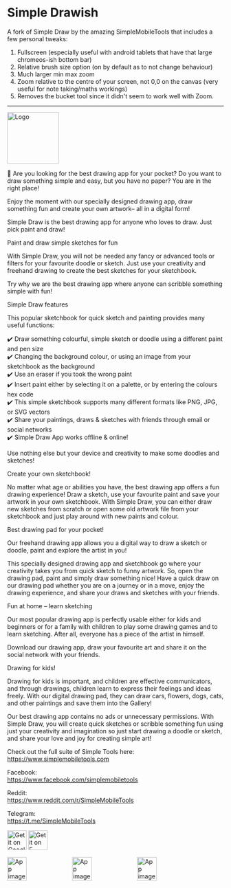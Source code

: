 # Simple Drawish

A fork of Simple Draw by the amazing SimpleMobileTools that includes a few personal tweaks:
1. Fullscreen (especially useful with android tablets that have that large chromeos-ish bottom bar)
2. Relative brush size option (on by default as to not change behaviour)
3. Much larger min max zoom
4. Zoom relative to the centre of your screen, not 0,0 on the canvas (very useful for note taking/maths workings)
5. Removes the bucket tool since it didn't seem to work well with Zoom.

---

<img alt="Logo" src="graphics/icon.png" width="120" />

🎨 Are you looking for the best drawing app for your pocket? Do you want to draw something simple and easy, but you have no paper? You are in the right place!

Enjoy the moment with our specially designed drawing app, draw something fun and create your own artwork– all in a digital form!

Simple Draw is the best drawing app for anyone who loves to draw. Just pick paint and draw!

Paint and draw simple sketches for fun

With Simple Draw, you will not be needed any fancy or advanced tools or filters for your favourite doodle or sketch. Just use your creativity and freehand drawing to create the best sketches for your sketchbook. 

Try why we are the best drawing app where anyone can scribble something simple with fun!  

Simple Draw features 

This popular sketchbook for quick sketch and painting provides many useful functions:

✔️	Draw something colourful, simple sketch or doodle using a different paint and pen size  
✔️	Changing the background colour, or using an image from your sketchbook as the background  
✔️	Use an eraser if you took the wrong paint  
✔️	Insert paint either by selecting it on a palette, or by entering the colours hex code  
✔️	This simple sketchbook supports many different formats like PNG, JPG, or SVG vectors  
✔️	Share your paintings, draws & sketches with friends through email or social networks  
✔️	Simple Draw App works offline & online!

Use nothing else but your device and creativity to make some doodles and sketches!

Create your own sketchbook! 

No matter what age or abilities you have, the best drawing app offers a fun drawing experience! Draw a sketch, use your favourite paint and save your artwork in your own sketchbook. With Simple Draw, you can either draw new sketches from scratch or open some old artwork file from your sketchbook and just play around with new paints and colour.

Best drawing pad for your pocket! 

Our freehand drawing app allows you a digital way to draw a sketch or doodle, paint and explore the artist in you!

This specially designed drawing app and sketchbook go where your creativity takes you from quick sketch to funny artwork. So, open the drawing pad, paint and simply draw something nice! Have a quick draw on our drawing pad whether you are on a journey or in a move, enjoy the drawing experience, and share your draws and sketches with your friends.
 
Fun at home – learn sketching 

Our most popular drawing app is perfectly usable either for kids and beginners or for a family with children to play some drawing games and to learn sketching. After all, everyone has a piece of the artist in himself. 

Download our drawing app, draw your favourite art and share it on the social network with your friends.

Drawing for kids! 

Drawing for kids is important, and children are effective communicators, and through drawings, children learn to express their feelings and ideas freely. With our digital drawing pad, they can draw cars, flowers, dogs, cats, and other paintings and save them into the Gallery! 

Our best drawing app contains no ads or unnecessary permissions. With Simple Draw, you will create quick sketches or scribble something fun using just your creativity and imagination so just start drawing a doodle or sketch, and share your love and joy for creating simple art!

Check out the full suite of Simple Tools here:  
https://www.simplemobiletools.com

Facebook:  
https://www.facebook.com/simplemobiletools

Reddit:  
https://www.reddit.com/r/SimpleMobileTools

Telegram:  
https://t.me/SimpleMobileTools

<a href='https://play.google.com/store/apps/details?id=com.doapps.drawish'><img src='https://simplemobiletools.com/images/button-google-play.svg' alt='Get it on Google Play' height=45/></a>
<a href='https://f-droid.org/packages/com.doapps.drawish'><img src='https://simplemobiletools.com/images/button-f-droid.png' alt='Get it on F-Droid' height=45 ></a>

<div style="display:flex;">
<img alt="App image" src="fastlane/metadata/android/en-US/images/phoneScreenshots/1_en-US.jpeg" width="30%">
<img alt="App image" src="fastlane/metadata/android/en-US/images/phoneScreenshots/2_en-US.jpeg" width="30%">
<img alt="App image" src="fastlane/metadata/android/en-US/images/phoneScreenshots/3_en-US.jpeg" width="30%">
</div>
